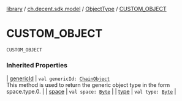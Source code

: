 [library](../../index.md) / [ch.decent.sdk.model](../index.md) / [ObjectType](index.md) / [CUSTOM_OBJECT](./-c-u-s-t-o-m_-o-b-j-e-c-t.md)

# CUSTOM_OBJECT

`CUSTOM_OBJECT`

### Inherited Properties

| [genericId](generic-id.md) | `val genericId: `[`ChainObject`](../-chain-object/index.md)<br>This method is used to return the generic object type in the form space.type.0. |
| [space](space.md) | `val space: `[`Byte`](https://kotlinlang.org/api/latest/jvm/stdlib/kotlin/-byte/index.html) |
| [type](type.md) | `val type: `[`Byte`](https://kotlinlang.org/api/latest/jvm/stdlib/kotlin/-byte/index.html) |

